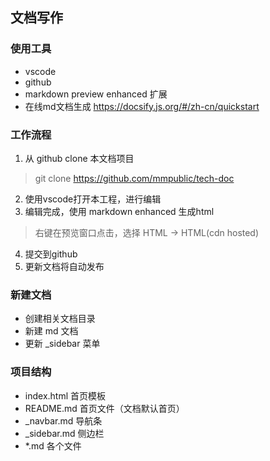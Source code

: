 ## 文档写作
### 使用工具
* vscode 
* github 
* markdown preview enhanced 扩展
* 在线md文档生成 https://docsify.js.org/#/zh-cn/quickstart
### 工作流程
1. 从 github clone 本文档项目
> git clone https://github.com/mmpublic/tech-doc
2. 使用vscode打开本工程，进行编辑
3. 编辑完成，使用 markdown enhanced 生成html
> 右键在预览窗口点击，选择 HTML -> HTML(cdn hosted)
4. 提交到github
5. 更新文档将自动发布

### 新建文档
* 创建相关文档目录
* 新建 md 文档
* 更新 _sidebar 菜单

### 项目结构
* index.html 首页模板
* README.md 首页文件（文档默认首页）
* _navbar.md 导航条
* _sidebar.md 侧边栏
* *.md 各个文件
